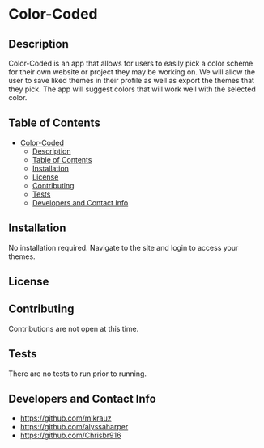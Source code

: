 # Color-Coded

## Description
Color-Coded is an app that allows for users to easily pick a color scheme for their own website or project they may be working on. We will allow the user to save liked themes in their profile as well as export the themes that they pick. The app will suggest colors that will work well with the selected color.

## Table of Contents
- [Color-Coded](#color-coded)
  - [Description](#description)
  - [Table of Contents](#table-of-contents)
  - [Installation](#installation)
  - [License](#license)
  - [Contributing](#contributing)
  - [Tests](#tests)
  - [Developers and Contact Info](#developers-and-contact-info)



## Installation
No installation required. Navigate to the site and login to access your themes.

## License


## Contributing
Contributions are not open at this time.

## Tests
There are no tests to run prior to running.

## Developers and Contact Info
* https://github.com/mlkrauz
* https://github.com/alyssaharper
* https://github.com/Chrisbr916
